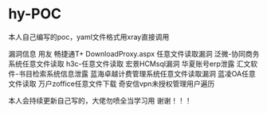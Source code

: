 # hy-POC
本人自己编写的poc，yaml文件格式用xray直接调用

漏洞信息
用友 畅捷通T+ DownloadProxy.aspx 任意文件读取漏洞
泛微-协同商务系统任意文件读取
h3c-任意文件读取
宏景HCMsql漏洞
华夏账号erp泄露
汇文软件-书目检索系统信息泄露
蓝海卓越计费管理系统任意文件读取漏洞
蓝凌OA任意文件读取
万户zoffice任意文件下载
奇安信vpn未授权管理用户遍历

本人会持续更新自己写的，大佬勿喷全当学习用
谢谢！！！
